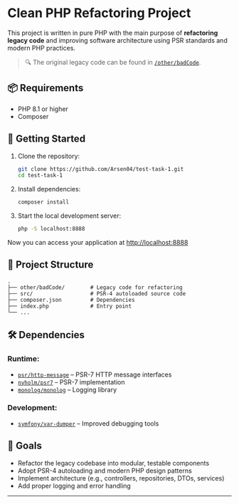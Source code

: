 # Clean PHP Refactoring Project

This project is written in pure PHP with the main purpose of **refactoring legacy code** and improving software architecture using PSR standards and modern PHP practices.

> 🔍 The original legacy code can be found in [`/other/badCode`](./other/badCode).

## 📦 Requirements

- PHP 8.1 or higher
- Composer

## 🚀 Getting Started

1. Clone the repository:
   ```bash
   git clone https://github.com/Arsen04/test-task-1.git
   cd test-task-1

2. Install dependencies:

   ```bash
   composer install
   ```

3. Start the local development server:

   ```bash
   php -S localhost:8888
   ```

Now you can access your application at [http://localhost:8888](http://localhost:8888)

## 🧱 Project Structure

```
.
├── other/badCode/        # Legacy code for refactoring
├── src/                  # PSR-4 autoloaded source code
├── composer.json         # Dependencies
├── index.php             # Entry point
└── ...
```

## 🛠 Dependencies

### Runtime:

* [`psr/http-message`](https://packagist.org/packages/psr/http-message) – PSR-7 HTTP message interfaces
* [`nyholm/psr7`](https://packagist.org/packages/nyholm/psr7) – PSR-7 implementation
* [`monolog/monolog`](https://packagist.org/packages/monolog/monolog) – Logging library

### Development:

* [`symfony/var-dumper`](https://packagist.org/packages/symfony/var-dumper) – Improved debugging tools

## 📌 Goals

* Refactor the legacy codebase into modular, testable components
* Adopt PSR-4 autoloading and modern PHP design patterns
* Implement architecture (e.g., controllers, repositories, DTOs, services)
* Add proper logging and error handling

---


